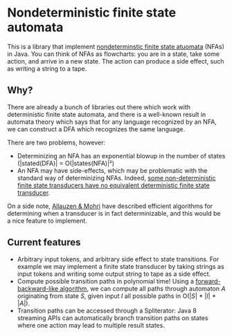 # Nondeterministic finite state automata
This is a library that implement [nondeterminstic finite state atuomata](https://en.wikipedia.org/wiki/Nondeterministic_finite_automaton) (NFAs) in Java. You can think of NFAs as flowcharts: you are in a state, take some action, and arrive in a new state. The action can produce a side effect, such as writing a string to a tape. 

## Why?
There are already a bunch of libraries out there which work with deterministic finite state automata, and there is a well-known result in automata theory which says that for any language recognized by an NFA, we can construct a DFA which recognizes the same language.

There are two problems, however:
* Determinizing an NFA has an exponential blowup in the number of states (|stated(DFA)| = O(|states(NFA)|²)
* An NFA may have side-effects, which may be problematic with the standard way of determinizing NFAs. Indeed, [some non-deterministic finite state transducers have no equivalent deterministic finite state transducer](http://www.let.rug.nl/~vannoord/papers/preds/node22.html). 

On a side note, [Allauzen & Mohri](http://www.cs.nyu.edu/~allauzen/pdf/twins.pdf) have described efficient algorithms for determining when a transducer is in fact determinizable, and this would be a nice feature to implement.

## Current features
* Arbitrary input tokens, and arbitrary side effect to state transitions. For example we may implement a finite state transducer by taking strings as input tokens and writing some output string to tape as a side effect.
* Compute possible transition paths in polynomial time! Using a [forward-backward-like algorithm](https://en.wikipedia.org/wiki/Forward%E2%80%93backward_algorithm), we can compute all paths through automaton *A* originating from state *S*, given input *I* all possible paths in O(|*S*| * |*I*| * |*A*|).
* Transition paths can be accessed through a Spliterator: Java 8 streaming APIs can automatically branch transition paths on states where one action may lead to multiple result states.
